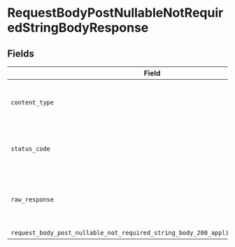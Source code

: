 # RequestBodyPostNullableNotRequiredStringBodyResponse


## Fields

| Field                                                                                                                                                                              | Type                                                                                                                                                                               | Required                                                                                                                                                                           | Description                                                                                                                                                                        |
| ---------------------------------------------------------------------------------------------------------------------------------------------------------------------------------- | ---------------------------------------------------------------------------------------------------------------------------------------------------------------------------------- | ---------------------------------------------------------------------------------------------------------------------------------------------------------------------------------- | ---------------------------------------------------------------------------------------------------------------------------------------------------------------------------------- |
| `content_type`                                                                                                                                                                     | *String*                                                                                                                                                                           | :heavy_check_mark:                                                                                                                                                                 | HTTP response content type for this operation                                                                                                                                      |
| `status_code`                                                                                                                                                                      | *Integer*                                                                                                                                                                          | :heavy_check_mark:                                                                                                                                                                 | HTTP response status code for this operation                                                                                                                                       |
| `raw_response`                                                                                                                                                                     | [Faraday::Response](https://www.rubydoc.info/gems/faraday/Faraday/Response)                                                                                                        | :heavy_minus_sign:                                                                                                                                                                 | Raw HTTP response; suitable for custom response parsing                                                                                                                            |
| `request_body_post_nullable_not_required_string_body_200_application_json_object`                                                                                                  | [T.nilable(Operations::RequestBodyPostNullableNotRequiredStringBody200ApplicationJSON)](../../models/operations/requestbodypostnullablenotrequiredstringbody200applicationjson.md) | :heavy_minus_sign:                                                                                                                                                                 | OK                                                                                                                                                                                 |